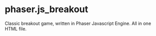 # phaser.js_breakout
Classic breakout game, written in Phaser Javascript Engine.  All in one HTML file.
